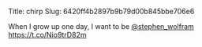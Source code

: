 Title: chirp
Slug: 6420ff4b2897b9b79d00b845bbe706e6

When I grow up one day, I want to be <a href="http://twitter.com/stephen_wolfram">@stephen_wolfram</a> <a href="https://t.co/Nio9trD82m">https://t.co/Nio9trD82m</a>
